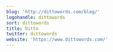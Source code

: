 ```yaml
---
blog: 'http://dittowords.com/blog/'
logohandle: dittowords
sort: dittowords
title: Ditto
twitter: dittowords
website: 'https://www.dittowords.com/'
---
```

